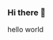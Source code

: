 ### Hi there 👋
hello world
<!--
**RealHard23/RealHard23** is a ✨ _special_ ✨ repository because its `README.md` (this file) appears on your GitHub profile.

Here are some ideas to get you started:

This is just a beginner's experiment. If there is any mistake, I apologize. I accept all advice. Thank you.
